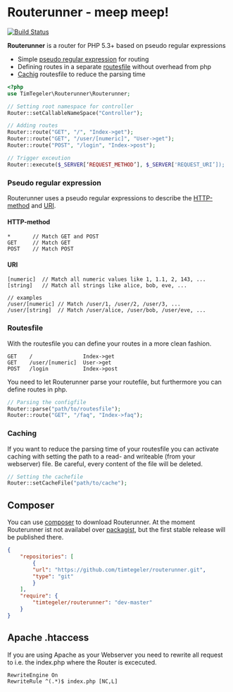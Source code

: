 # Routerunner - meep meep!

[![Build Status](https://travis-ci.org/timtegeler/routerunner.svg?branch=master)](https://travis-ci.org/timtegeler/routerunner)

**Routerunner** is a router for PHP 5.3+ based on pseudo regular expressions

* Simple [pseudo regular expression](#pseudo-regular-expression) for routing 
* Defining routes in a separate [routesfile](#routesfile) without overhead from php
* [Cachig](#caching) routesfile to reduce the parsing time 

```php
<?php
use TimTegeler\Routerunner\Routerunner;

// Setting root namespace for controller 
Router::setCallableNameSpace("Controller");

// Adding routes
Router::route("GET", "/", "Index->get");
Router::route("GET", "/user/[numeric]", "User->get");
Router::route("POST", "/login", "Index->post");

// Trigger exceution 
Router::execute($_SERVER[‘REQUEST_METHOD’], $_SERVER['REQUEST_URI’]);
```

### Pseudo regular expression

Routerunner uses a pseudo regular expressions to describe the [HTTP-method](https://en.wikipedia.org/wiki/Hypertext_Transfer_Protocol) and [URI](https://en.wikipedia.org/wiki/Uniform_Resource_Identifier). 

#### HTTP-method
```
*       // Match GET and POST  
GET     // Match GET
POST    // Match POST
```

#### URI
```
[numeric]  // Match all numeric values like 1, 1.1, 2, 143, ... 
[string]   // Match all strings like alice, bob, eve, ...

// examples
/user/[numeric] // Match /user/1, /user/2, /user/3, ...
/user/[string]  // Match /user/alice, /user/bob, /user/eve, ...
```


### Routesfile

With the routesfile you can define your routes in a more clean fashion.

```
GET    /                Index->get
GET    /user/[numeric]  User->get
POST   /login           Index->post
```

You need to let Routerunner parse your routefile, but furthermore you can define routes in php.

```php
// Parsing the configfile
Router::parse("path/to/routesfile");
Router::route("GET", "/faq", "Index->faq");
```

### Caching

If you want to reduce the parsing time of your routesfile you can activate caching with setting the path to
a read- and writeable (from your webserver) file. Be careful, every content of the file will be deleted.

```php
// Setting the cachefile
Router::setCacheFile("path/to/cache");
```

## Composer

You can use [composer](https://getcomposer.org/) to download Routerunner. At the moment Routerunner ist not availabel 
over [packagist](https://packagist.org/), but the first stable release will be published there. 

```json
{
    "repositories": [
        {
        "url": "https://github.com/timtegeler/routerunner.git",
        "type": "git"
        }
    ],
    "require": {
        "timtegeler/routerunner": "dev-master"
    }
}
```

## Apache .htaccess

If you are using Apache as your Webserver you need to rewrite all request to i.e. the index.php where 
the Router is excecuted.

```
RewriteEngine On
RewriteRule ^(.*)$ index.php [NC,L]
```